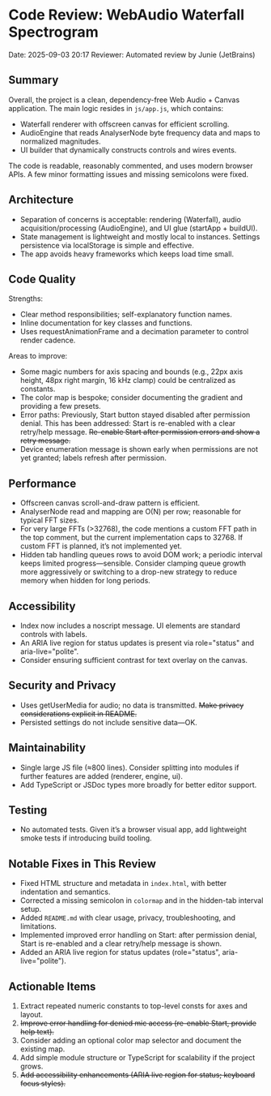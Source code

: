 # Code Review: WebAudio Waterfall Spectrogram

Date: 2025-09-03 20:17
Reviewer: Automated review by Junie (JetBrains)

## Summary
Overall, the project is a clean, dependency-free Web Audio + Canvas application. The main logic resides in `js/app.js`, which contains:
- Waterfall renderer with offscreen canvas for efficient scrolling.
- AudioEngine that reads AnalyserNode byte frequency data and maps to normalized magnitudes.
- UI builder that dynamically constructs controls and wires events.

The code is readable, reasonably commented, and uses modern browser APIs. A few minor formatting issues and missing semicolons were fixed.

## Architecture
- Separation of concerns is acceptable: rendering (Waterfall), audio acquisition/processing (AudioEngine), and UI glue (startApp + buildUI).
- State management is lightweight and mostly local to instances. Settings persistence via localStorage is simple and effective.
- The app avoids heavy frameworks which keeps load time small.

## Code Quality
Strengths:
- Clear method responsibilities; self-explanatory function names.
- Inline documentation for key classes and functions.
- Uses requestAnimationFrame and a decimation parameter to control render cadence.

Areas to improve:
- Some magic numbers for axis spacing and bounds (e.g., 22px axis height, 48px right margin, 16 kHz clamp) could be centralized as constants.
- The color map is bespoke; consider documenting the gradient and providing a few presets.
- Error paths: Previously, Start button stayed disabled after permission denial. This has been addressed: Start is re-enabled with a clear retry/help message. ~~Re-enable Start after permission errors and show a retry message.~~
- Device enumeration message is shown early when permissions are not yet granted; labels refresh after permission.

## Performance
- Offscreen canvas scroll-and-draw pattern is efficient.
- AnalyserNode read and mapping are O(N) per row; reasonable for typical FFT sizes.
- For very large FFTs (>32768), the code mentions a custom FFT path in the top comment, but the current implementation caps to 32768. If custom FFT is planned, it’s not implemented yet.
- Hidden tab handling queues rows to avoid DOM work; a periodic interval keeps limited progress—sensible. Consider clamping queue growth more aggressively or switching to a drop-new strategy to reduce memory when hidden for long periods.

## Accessibility
- Index now includes a noscript message. UI elements are standard controls with labels.
- An ARIA live region for status updates is present via role="status" and aria-live="polite".
- Consider ensuring sufficient contrast for text overlay on the canvas.

## Security and Privacy
- Uses getUserMedia for audio; no data is transmitted. ~~Make privacy considerations explicit in README.~~
- Persisted settings do not include sensitive data—OK.

## Maintainability
- Single large JS file (≈800 lines). Consider splitting into modules if further features are added (renderer, engine, ui).
- Add TypeScript or JSDoc types more broadly for better editor support.

## Testing
- No automated tests. Given it’s a browser visual app, add lightweight smoke tests if introducing build tooling.

## Notable Fixes in This Review
- Fixed HTML structure and metadata in `index.html`, with better indentation and semantics.
- Corrected a missing semicolon in `colormap` and in the hidden-tab interval setup.
- Added `README.md` with clear usage, privacy, troubleshooting, and limitations.
- Implemented improved error handling on Start: after permission denial, Start is re-enabled and a clear retry/help message is shown.
- Added an ARIA live region for status updates (role="status", aria-live="polite").

## Actionable Items
1. Extract repeated numeric constants to top-level consts for axes and layout.
2. ~~Improve error handling for denied mic access (re-enable Start, provide help text).~~
3. Consider adding an optional color map selector and document the existing map.
4. Add simple module structure or TypeScript for scalability if the project grows.
5. ~~Add accessibility enhancements (ARIA live region for status; keyboard focus styles).~~
